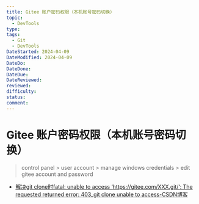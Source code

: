 ```yaml
---
title: Gitee 账户密码权限（本机账号密码切换）
topic:
  - DevTools
type: 
tags:
  - Git
  - DevTools
DateStarted: 2024-04-09
DateModified: 2024-04-09
DateDo: 
DateDone: 
DateDue: 
DateReviewed: 
reviewed: 
difficulty: 
status: 
comment:
---
```

# Gitee 账户密码权限（本机账号密码切换）
> control panel > user account > manage windows credentials > edit gitee account and password

- [解决git clone时fatal: unable to access ‘https://gitee.com/XXX.git/‘: The requested returned error: 403\_git clone unable to access-CSDN博客](https://blog.csdn.net/BigFamer/article/details/121467918)